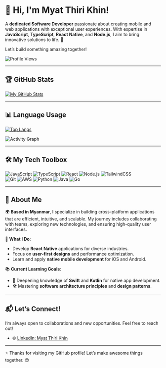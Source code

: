 # 👋 Hi, I'm Myat Thiri Khin!  

A **dedicated Software Developer** passionate about creating mobile and web applications with exceptional user experiences. With expertise in **JavaScript**, **TypeScript**, **React Native**, and **Node.js**, I aim to bring innovative solutions to life. 🚀  

Let’s build something amazing together!  

![Profile Views](https://komarev.com/ghpvc/?username=myatthiri98&style=flat-square&color=blueviolet)  

---

## 🏆 GitHub Stats  

[![My GitHub Stats](https://github-readme-stats.vercel.app/api?username=myatthiri98&show_icons=true&count_private=true&hide_title=true&theme=radical)](https://github.com/anuraghazra/github-readme-stats)  

---

## 📊 Language Usage  

[![Top Langs](https://github-readme-stats.vercel.app/api/top-langs/?username=myatthiri98&layout=compact&theme=radical)](https://github.com/anuraghazra/github-readme-stats)  

![Activity Graph](https://github-readme-activity-graph.vercel.app/graph?username=myatthiri98&theme=radical)  

---

## 🛠 My Tech Toolbox

![JavaScript](https://skillicons.dev/icons?i=javascript) ![TypeScript](https://skillicons.dev/icons?i=typescript) ![React](https://skillicons.dev/icons?i=react) ![Node.js](https://skillicons.dev/icons?i=nodejs) ![TailwindCSS](https://skillicons.dev/icons?i=tailwind)  
![Git](https://skillicons.dev/icons?i=git) ![AWS](https://skillicons.dev/icons?i=aws) ![Python](https://skillicons.dev/icons?i=python) ![Java](https://skillicons.dev/icons?i=java) ![Go](https://skillicons.dev/icons?i=go)


---

## 💼 About Me  

🌍 **Based in Myanmar**, I specialize in building cross-platform applications that are efficient, intuitive, and scalable. My journey includes collaborating with teams, exploring new technologies, and ensuring high-quality user interfaces.  

🎯 **What I Do**:  
- Develop **React Native** applications for diverse industries.  
- Focus on **user-first designs** and performance optimization.  
- Learn and apply **native mobile development** for iOS and Android.  

📚 **Current Learning Goals**:  
- 📱 Deepening knowledge of **Swift** and **Kotlin** for native app development.  
- 🛠 Mastering **software architecture principles** and **design patterns**.  

---

## 📬 Let’s Connect!  

I’m always open to collaborations and new opportunities. Feel free to reach out!  

- 🌐 [LinkedIn: Myat Thiri Khin](https://www.linkedin.com/in/myat-thiri-khin)  

---

⭐️ Thanks for visiting my GitHub profile! Let’s make awesome things together. 😊  
